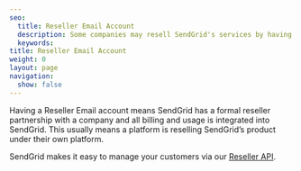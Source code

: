 ```yaml
---
seo:
  title: Reseller Email Account
  description: Some companies may resell SendGrid's services by having a formal Reseller Partnership with SendGrid.
  keywords:
title: Reseller Email Account
weight: 0
layout: page
navigation:
  show: false
---
```


Having a Reseller Email account means SendGrid has a formal reseller partnership with a company and all billing and usage is integrated into SendGrid. This usually means a platform is reselling SendGrid’s product under their own platform. 

SendGrid makes it easy to manage your customers via our [Reseller API]({{root_url}}/API_Reference/Web_API/Reseller_API/index/).
